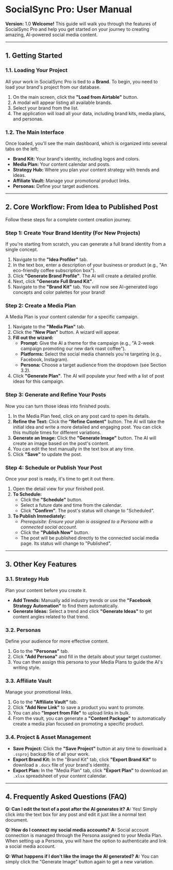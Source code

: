# SocialSync Pro: User Manual

**Version:** 1.0
**Welcome!** This guide will walk you through the features of SocialSync Pro and help you get started on your journey to creating amazing, AI-powered social media content.

---

## 1. Getting Started

### 1.1. Loading Your Project
All your work in SocialSync Pro is tied to a **Brand**. To begin, you need to load your brand's project from our database.

1.  On the main screen, click the **"Load from Airtable"** button.
2.  A modal will appear listing all available brands.
3.  Select your brand from the list.
4.  The application will load all your data, including brand kits, media plans, and personas.

### 1.2. The Main Interface
Once loaded, you'll see the main dashboard, which is organized into several tabs on the left:
-   **Brand Kit:** Your brand's identity, including logos and colors.
-   **Media Plan:** Your content calendar and posts.
-   **Strategy Hub:** Where you plan your content strategy with trends and ideas.
-   **Affiliate Vault:** Manage your promotional product links.
-   **Personas:** Define your target audiences.

---

## 2. Core Workflow: From Idea to Published Post

Follow these steps for a complete content creation journey.

### Step 1: Create Your Brand Identity (For New Projects)
If you're starting from scratch, you can generate a full brand identity from a single concept.

1.  Navigate to the **"Idea Profiler"** tab.
2.  In the text box, enter a description of your business or product (e.g., "An eco-friendly coffee subscription box").
3.  Click **"Generate Brand Profile"**. The AI will create a detailed profile.
4.  Next, click **"Generate Full Brand Kit"**.
5.  Navigate to the **"Brand Kit"** tab. You will now see AI-generated logo concepts and color palettes for your brand!

### Step 2: Create a Media Plan
A Media Plan is your content calendar for a specific campaign.

1.  Navigate to the **"Media Plan"** tab.
2.  Click the **"New Plan"** button. A wizard will appear.
3.  **Fill out the wizard:**
    -   **Prompt:** Give the AI a theme for the campaign (e.g., "A 2-week campaign promoting our new dark roast coffee").
    -   **Platforms:** Select the social media channels you're targeting (e.g., Facebook, Instagram).
    -   **Persona:** Choose a target audience from the dropdown (see Section 3.2).
4.  Click **"Generate Plan"**. The AI will populate your feed with a list of post ideas for this campaign.

### Step 3: Generate and Refine Your Posts
Now you can turn those ideas into finished posts.

1.  In the Media Plan feed, click on any post card to open its details.
2.  **Refine the Text:** Click the **"Refine Content"** button. The AI will take the initial idea and write a more detailed and engaging post. You can click this multiple times for different variations.
3.  **Generate an Image:** Click the **"Generate Image"** button. The AI will create an image based on the post's content.
4.  You can edit the text manually in the text box at any time.
5.  Click **"Save"** to update the post.

### Step 4: Schedule or Publish Your Post
Once your post is ready, it's time to get it out there.

1.  Open the detail view for your finished post.
2.  **To Schedule:**
    -   Click the **"Schedule"** button.
    -   Select a future date and time from the calendar.
    -   Click **"Confirm"**. The post's status will change to "Scheduled".
3.  **To Publish Immediately:**
    -   *Prerequisite: Ensure your plan is assigned to a Persona with a connected social account.*
    -   Click the **"Publish Now"** button.
    -   The post will be published directly to the connected social media page. Its status will change to "Published".

---

## 3. Other Key Features

### 3.1. Strategy Hub
Plan your content before you create it.
-   **Add Trends:** Manually add industry trends or use the **"Facebook Strategy Automation"** to find them automatically.
-   **Generate Ideas:** Select a trend and click **"Generate Ideas"** to get content angles related to that trend.

### 3.2. Personas
Define your audience for more effective content.
1.  Go to the **"Personas"** tab.
2.  Click **"Add Persona"** and fill in the details about your target customer.
3.  You can then assign this persona to your Media Plans to guide the AI's writing style.

### 3.3. Affiliate Vault
Manage your promotional links.
1.  Go to the **"Affiliate Vault"** tab.
2.  Click **"Add New Link"** to save a product you want to promote.
3.  You can also **"Import from File"** to upload links in bulk.
4.  From the vault, you can generate a **"Content Package"** to automatically create a media plan focused on promoting a specific product.

### 3.4. Project & Asset Management
-   **Save Project:** Click the **"Save Project"** button at any time to download a `.ssproj` backup file of all your work.
-   **Export Brand Kit:** In the "Brand Kit" tab, click **"Export Brand Kit"** to download a `.docx` file of your brand's identity.
-   **Export Plan:** In the "Media Plan" tab, click **"Export Plan"** to download an `.xlsx` spreadsheet of your content calendar.

---

## 4. Frequently Asked Questions (FAQ)

**Q: Can I edit the text of a post after the AI generates it?**
**A:** Yes! Simply click into the text box for any post and edit it just like a normal text document.

**Q: How do I connect my social media accounts?**
**A:** Social account connection is managed through the Persona assigned to your Media Plan. When setting up a Persona, you will have the option to authenticate and link a social media account.

**Q: What happens if I don't like the image the AI generated?**
**A:** You can simply click the "Generate Image" button again to get a new variation.

